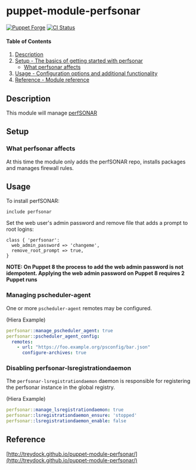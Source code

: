 # puppet-module-perfsonar

[![Puppet Forge](http://img.shields.io/puppetforge/v/treydock/perfsonar.svg)](https://forge.puppetlabs.com/treydock/perfsonar)
[![CI Status](https://github.com/treydock/puppet-module-perfsonar/workflows/CI/badge.svg?branch=master)](https://github.com/treydock/puppet-module-perfsonar/actions?query=workflow%3ACI)


#### Table of Contents

1. [Description](#description)
2. [Setup - The basics of getting started with perfsonar](#setup)
    * [What perfsonar affects](#what-perfsonar-affects)
3. [Usage - Configuration options and additional functionality](#usage)
4. [Reference - Module reference](#reference)

## Description

This module will manage [perfSONAR](https://docs.perfsonar.net/index.html)

## Setup

### What perfsonar affects

At this time the module only adds the perfSONAR repo, installs packages and manages firewall rules.

## Usage

To install perfSONAR:

```puppet
include perfsonar
```

Set the web user's admin password and remove file that adds a prompt to root logins:

```puppet
class { 'perfsonar':
  web_admin_password => 'changeme',
  remove_root_prompt => true,
}
```

**NOTE: On Puppet 8 the process to add the web admin password is not idempotent. Applying the web admin password on Puppet 8 requires 2 Puppet runs**

### Managing pscheduler-agent

One or more `pscheduler-agent` remotes may be configured.

(Hiera Example)

```yaml
perfsonar::manage_pscheduler_agent: true
perfsonar::pscheduler_agent_config:
  remotes:
    - url: "https://foo.example.org/psconfig/bar.json"
      configure-archives: true
```

### Disabling perfsonar-lsregistrationdaemon

The `perfsonar-lsregistrationdaemon` daemon is responsible for registering the
perfsonar instance in the global registry.

(Hiera Example)

```yaml
perfsonar::manage_lsregistrationdaemon: true
perfsonar::lsregistrationdaemon_ensure: 'stopped'
perfsonar::lsregistrationdaemon_enable: false
```

## Reference

[http://treydock.github.io/puppet-module-perfsonar/](http://treydock.github.io/puppet-module-perfsonar/)
